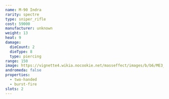 ```yaml
---
name: M-90 Indra
rarity: spectre
type: sniper_rifle
cost: 59000
manufacturer: unknown
weight: 13
heat: 9
damage:
  dieCount: 2
  dieType: 8
  type: piercing
range: 150
image: https://vignette4.wikia.nocookie.net/masseffect/images/b/b6/ME3_Indra_Sniper_Rifle.png/revision/latest?cb=20120317191212
andromeda: false
properties:
  - two-handed
  - burst-fire
slots: 2
---
```


